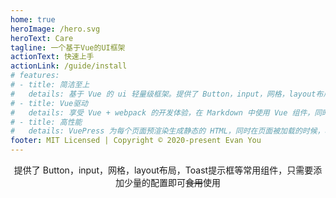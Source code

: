 ```yaml
---
home: true
heroImage: /hero.svg
heroText: Care
tagline: 一个基于Vue的UI框架
actionText: 快速上手
actionLink: /guide/install
# features:
# - title: 简洁至上
#   details: 基于 Vue 的 ui 轻量级框架。提供了 Button，input，网格，layout布局，Toast提示框等常用组件。
# - title: Vue驱动
#   details: 享受 Vue + webpack 的开发体验，在 Markdown 中使用 Vue 组件，同时可以使用 Vue 来开发自定义主题。
# - title: 高性能
#   details: VuePress 为每个页面预渲染生成静态的 HTML，同时在页面被加载的时候，将作为 SPA 运行。
footer: MIT Licensed | Copyright © 2020-present Evan You
---
```


<p align="center">提供了 Button，input，网格，layout布局，Toast提示框等常用组件，只需要添加少量的配置即可<s>食用</s>使用</p>

<!-- # care ui 官网

一个基于 Vue 的 ui 轻量级框架。提供了 Button，input，网格，layout布局，Toast提示框等常用组件 -->
